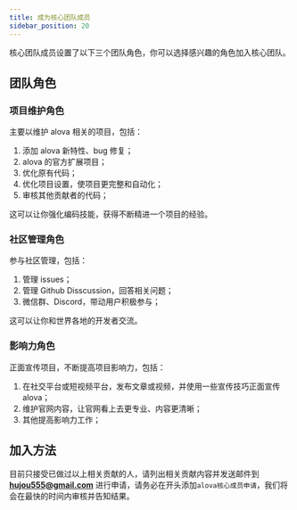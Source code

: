 ```yaml
---
title: 成为核心团队成员
sidebar_position: 20
---
```


核心团队成员设置了以下三个团队角色，你可以选择感兴趣的角色加入核心团队。

## 团队角色

### 项目维护角色

主要以维护 alova 相关的项目，包括：

1. 添加 alova 新特性、bug 修复；
2. alova 的官方扩展项目；
3. 优化原有代码；
4. 优化项目设置，使项目更完整和自动化；
5. 审核其他贡献者的代码；

这可以让你强化编码技能，获得不断精进一个项目的经验。

### 社区管理角色

参与社区管理，包括：

1. 管理 issues；
2. 管理 Github Disscussion，回答相关问题；
3. 微信群、Discord，带动用户积极参与；

这可以让你和世界各地的开发者交流。

### 影响力角色

正面宣传项目，不断提高项目影响力，包括：

1. 在社交平台或短视频平台，发布文章或视频，并使用一些宣传技巧正面宣传 alova；
2. 维护官网内容，让官网看上去更专业、内容更清晰；
3. 其他提高影响力工作；

## 加入方法

目前只接受已做过以上相关贡献的人，请列出相关贡献内容并发送邮件到 **hujou555@gmail.com** 进行申请，请务必在开头添加`alova核心成员申请`，我们将会在最快的时间内审核并告知结果。
